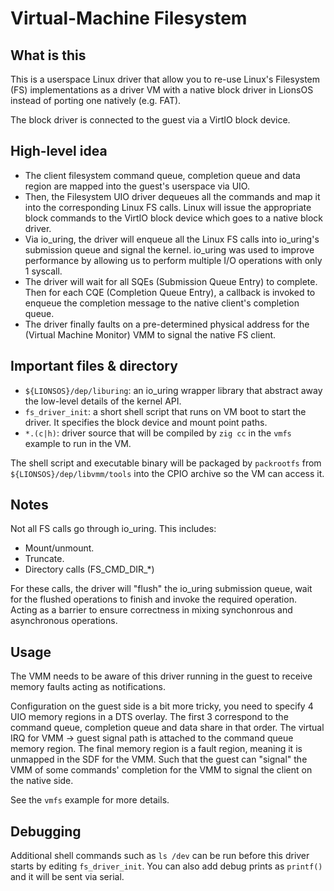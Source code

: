 <!-- Copyright 2024, UNSW
SPDX-License-Identifier: BSD-2-Clause -->

# Virtual-Machine Filesystem

## What is this
This is a userspace Linux driver that allow you to re-use Linux's Filesystem (FS) implementations as a driver VM with a native block driver in LionsOS instead of porting one natively (e.g. FAT).

The block driver is connected to the guest via a VirtIO block device.

## High-level idea
- The client filesystem command queue, completion queue and data region are mapped into the guest's userspace via UIO.
- Then, the Filesystem UIO driver dequeues all the commands and map it into the corresponding Linux FS calls. Linux will issue the appropriate block commands to the VirtIO block device which goes to a native block driver.
- Via io_uring, the driver will enqueue all the Linux FS calls into io_uring's submission queue and signal the kernel. io_uring was used to improve performance by allowing us to perform multiple I/O operations with only 1 syscall.
- The driver will wait for all SQEs (Submission Queue Entry) to complete. Then for each CQE (Completion Queue Entry), a callback is invoked to enqueue the completion message to the native client's completion queue.
- The driver finally faults on a pre-determined physical address for the (Virtual Machine Monitor) VMM to signal the native FS client.

## Important files & directory
- `${LIONSOS}/dep/liburing`: an io_uring wrapper library that abstract away the low-level details of the kernel API.
- `fs_driver_init`: a short shell script that runs on VM boot to start the driver. It specifies the block device and mount point paths.
- `*.(c|h)`: driver source that will be compiled by `zig cc` in the `vmfs` example to run in the VM.

The shell script and executable binary will be packaged by `packrootfs` from `${LIONSOS}/dep/libvmm/tools` into the CPIO archive so the VM can access it.

## Notes
Not all FS calls go through io_uring. This includes:
- Mount/unmount.
- Truncate.
- Directory calls (FS_CMD_DIR_*)

For these calls, the driver will "flush" the io_uring submission queue, wait for the flushed operations to finish and invoke the required operation. Acting as a barrier to ensure correctness in mixing synchonrous and asynchronous operations.

## Usage
The VMM needs to be aware of this driver running in the guest to receive memory faults acting as notifications. 

Configuration on the guest side is a bit more tricky, you need to specify 4 UIO memory regions in a DTS overlay. The first 3 correspond to the command queue, completion queue and data share in that order. The virtual IRQ for VMM -> guest signal path is attached to the command queue memory region. The final memory region is a fault region, meaning it is unmapped in the SDF for the VMM. Such that the guest can "signal" the VMM of some commands' completion for the VMM to signal the client on the native side.

See the `vmfs` example for more details.

## Debugging
Additional shell commands such as `ls /dev` can be run before this driver starts by editing `fs_driver_init`. You can also add debug prints as `printf()` and it will be sent via serial.
